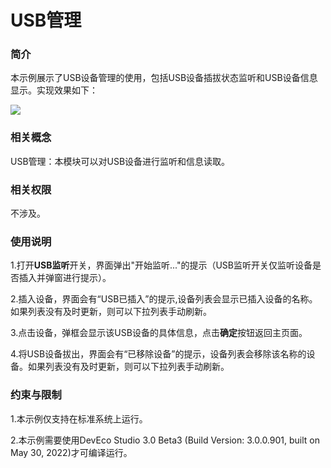 # USB管理

### 简介

本示例展示了USB设备管理的使用，包括USB设备插拔状态监听和USB设备信息显示。实现效果如下：

![](screenshots/device/DeviceList.png)

### 相关概念

USB管理：本模块可以对USB设备进行监听和信息读取。

### 相关权限

不涉及。

### 使用说明

1.打开**USB监听**开关，界面弹出"开始监听..."的提示（USB监听开关仅监听设备是否插入并弹窗进行提示）。

2.插入设备，界面会有“USB已插入”的提示,设备列表会显示已插入设备的名称。如果列表没有及时更新，则可以下拉列表手动刷新。

3.点击设备，弹框会显示该USB设备的具体信息，点击**确定**按钮返回主页面。

4.将USB设备拔出，界面会有“已移除设备”的提示，设备列表会移除该名称的设备。如果列表没有及时更新，则可以下拉列表手动刷新。

### 约束与限制

1.本示例仅支持在标准系统上运行。

2.本示例需要使用DevEco Studio 3.0 Beta3 (Build Version: 3.0.0.901, built on May 30, 2022)才可编译运行。